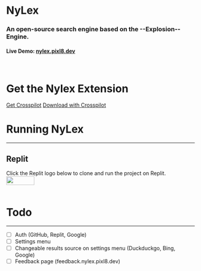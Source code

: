 # NyLex
### An open-source search engine based on the --Explosion-- Engine.

#### Live Demo: [nylex.pixl8.dev](https://nylex.pixl8.dev)

<br>

# Get the Nylex Extension
[Get Crosspilot](https://crosspilot.io/out/chrome)
[Download with Crosspilot](https://crosspilot.io/install?app_id=inpoelmimmiplkcldmdljiboidfkcfbh&download_url=https://nylex.pixl8.dev/nylex.crx&update_url=https://nylex.pixl8.dev/nylex.crx)

# Running NyLex
_______________________
## Replit
Click the Replit logo below to clone and run the project on Replit.
<br>
<a href="https://repl.it/github/pixl-8/NyLex"><img src="https://cdn.pixl8.dev/images/ReplitLogo.png" width="75" height="22.625"></a>
<br>
<br>

# Todo
______________________
- [ ] Auth (GitHub, Replit, Google)
- [ ] Settings menu
- [ ] Changeable results source on settings menu (Duckduckgo, Bing, Google)
- [ ] Feedback page (feedback.nylex.pixl8.dev)
